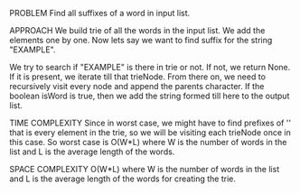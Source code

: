 PROBLEM
Find all suffixes of a word in input list.

APPROACH
We build trie of all the words in the input list. We add the elements one by one. Now lets say we want to find suffix for the 
string "EXAMPLE".

We try to search if "EXAMPLE" is there in trie or not. If not, we return None. If it is present, we iterate till that trieNode.
From there on, we need to recursively visit every node and append the parents character. If the boolean isWord is true,
then we add the string formed till here to the output list. 

TIME COMPLEXITY
Since in worst case, we might have to find prefixes of '' that is every element in the trie, so we will be visiting each trieNode
once in this case. So worst case is O(W*L) where W is the number of words in the list and L is the average length of the words.

SPACE COMPLEXITY
O(W*L) where W is the number of words in the list and L is the average length of the words for creating the trie.
